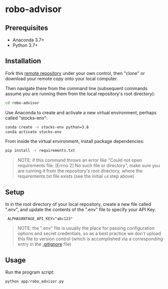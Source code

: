 # robo-advisor

## Prerequisites

  + Anaconda 3.7+
  + Python 3.7+

## Installation

Fork this [remote repository](https://github.com/victoriaruesch/robo-advisor) under your own control, then "clone" or download your remote copy onto your local computer.

Then navigate there from the command line (subsequent commands assume you are running them from the local repository's root directory):

```sh
cd robo-advisor
```

Use Anaconda to create and activate a new virtual environment, perhaps called "stocks-env":

```sh
conda create -n stocks-env python=3.8
conda activate stocks-env
```

From inside the virtual environment, install package dependencies:

```sh
pip install -r requirements.txt
```

> NOTE: if this command throws an error like "Could not open requirements file: [Errno 2] No such file or directory", make sure you are running it from the repository's root directory, where the requirements.txt file exists (see the initial `cd` step above)

## Setup

In in the root directory of your local repository, create a new file called ".env", and update the contents of the ".env" file to specify your API Key. 

     ALPHAVANTAGE_API_KEY="abc123"

> NOTE: the ".env" file is usually the place for passing configuration options and secret credentials, so as a best practice we don't upload this file to version control (which is accomplished via a corresponding entry in the [.gitignore](/.gitignore) file)

## Usage

Run the program script:

```py
python app/robo_advisor.py

```